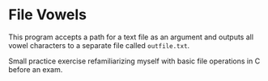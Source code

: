 # File Vowels
This program accepts a path for a text file as an argument and outputs all vowel characters to a separate file called `outfile.txt`.

Small practice exercise refamiliarizing myself with basic file operations in C before an exam.
